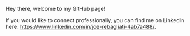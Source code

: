 Hey there, welcome to my GitHub page!

If you would like to connect professionally, you can find me on LinkedIn here: https://www.linkedin.com/in/joe-rebagliati-4ab7a488/.  
